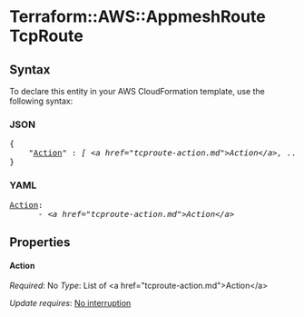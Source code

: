 # Terraform::AWS::AppmeshRoute TcpRoute

## Syntax

To declare this entity in your AWS CloudFormation template, use the following syntax:

### JSON

<pre>
{
    "<a href="#action" title="Action">Action</a>" : <i>[ &lt;a href=&#34;tcproute-action.md&#34;&gt;Action&lt;/a&gt;, ... ]</i>
}
</pre>

### YAML

<pre>
<a href="#action" title="Action">Action</a>: <i>
      - &lt;a href=&#34;tcproute-action.md&#34;&gt;Action&lt;/a&gt;</i>
</pre>

## Properties

#### Action

_Required_: No
_Type_: List of &lt;a href=&#34;tcproute-action.md&#34;&gt;Action&lt;/a&gt;

_Update requires_: [No interruption](https://docs.aws.amazon.com/AWSCloudFormation/latest/UserGuide/using-cfn-updating-stacks-update-behaviors.html#update-no-interrupt)

